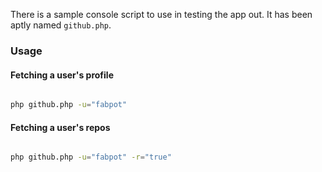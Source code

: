 
There is a sample console script to use in testing the app out. It has been aptly named `github.php`.

### Usage

#### Fetching a user's profile

```bash

php github.php -u="fabpot"

```

#### Fetching a user's repos

```bash

php github.php -u="fabpot" -r="true"

```
